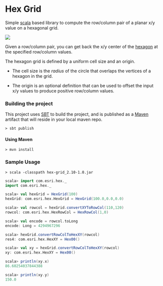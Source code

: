 # Hex Grid

Simple [scala](http://www.scala-lang.org/) based library to compute the row/column pair of a planar x/y value on a hexagonal grid.

![](images/Figure.png)

Given a row/column pair, you can get back the x/y center of the [hexagon](http://en.wikipedia.org/wiki/Hexagon) at the specified row/column values.

The hexagon grid is defined by a uniform cell size and an origin.

* The cell size is the *radius* of the circle that overlaps the vertices of a hexagon in the grid.

* The origin is an optional definition that can be used to offset the input x/y values to produce positive row/column values.

### Building the project

This project uses [SBT](http://www.scala-sbt.org) to build the project, and is published as a [Maven](http://maven.apache.org) artifact that will reside in your local maven repo.

```shell
> sbt publish
```

#### Using Maven

```shell
> mvn install
```

### Sample Usage

```shell
> scala -classpath hex-grid_2.10-1.0.jar
```

```scala
scala> import com.esri.hex._
import com.esri.hex._

scala> val hexGrid = HexGrid(100)
hexGrid: com.esri.hex.HexGrid = HexGrid(100.0,0.0,0.0)

scala> val rowcol = hexGrid.convertXYToRowCol(110,120)
rowcol: com.esri.hex.HexRowCol = HexRowCol(1,0)

scala> val encode = rowcol.toLong
encode: Long = 4294967296

scala> hexGrid.convertRowColToHexXY(rowcol)
res4: com.esri.hex.HexXY = Hex00()

scala> val xy = hexGrid.convertRowColToHexXY(rowcol)
xy: com.esri.hex.HexXY = Hex00()

scala> println(xy.x)
86.60254037844388

scala> println(xy.y)
150.0
```
